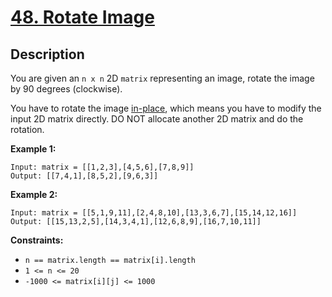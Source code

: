 # [48. Rotate Image](https://leetcode.com/problems/rotate-image/)

## Description
You are given an `n x n` 2D `matrix` representing an image, rotate the image by 90 degrees (clockwise).

You have to rotate the image [in-place](https://en.wikipedia.org/wiki/In-place_algorithm), which means you have to modify the input 2D matrix directly. DO NOT allocate another 2D matrix and do the rotation.

**Example 1:**
```
Input: matrix = [[1,2,3],[4,5,6],[7,8,9]]
Output: [[7,4,1],[8,5,2],[9,6,3]]
```

**Example 2:**
```
Input: matrix = [[5,1,9,11],[2,4,8,10],[13,3,6,7],[15,14,12,16]]
Output: [[15,13,2,5],[14,3,4,1],[12,6,8,9],[16,7,10,11]]
```

**Constraints:**
- `n == matrix.length == matrix[i].length`
- `1 <= n <= 20`
- `-1000 <= matrix[i][j] <= 1000`
